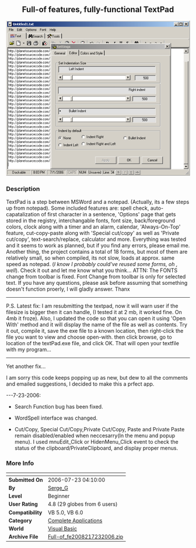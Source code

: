 ﻿<div align="center">

## Full\-of features, fully\-functional TextPad

<img src="PIC20067203711188.jpg">
</div>

### Description

TextPad is a step between MSWord and a notepad. (Actually, its a few steps up from notepad). Some included features are: spell check, auto-capatalization of first character in a sentence, 'Options' page that gets stored in the registry, interchangable fonts, font size, back/foreground colors, clock along with a timer and an alarm, calendar, 'Always-On-Top' feature, cut-copy-paste along with 'Special cut/copy' as well as 'Private cut/copy', text-search/replace, calculator and more. Everything was tested and it seems to work as planned, but if you find any errors, please email me. Another thing, the project contains a total of 18 forms, but most of them are relatively small, so when compiled, its not slow, loads at approx. same speed as notepad. (*I know I probably could've reused some forms, oh , well*). Check it out and let me know what you think... ATTN: The FONTS change from toolbar is fixed. Font Change from toolbar is only for selected text. If you have any questions, please ask before assuming that something doesn't function proerly, I will gladly answer. Thanx

----

P.S. Latest fix: I am resubmitting the textpad, now it will warn user if the filesize is bigger then it can handle, (I tested it at 2 mb, it worked fine. On 4mb it froze). Also, I updated the code so that you can open it using 'Open With' method and it will display the name of the file as well as contents. Try it out, compile it, save the exe file to a known location, then right-click the file you want to view and choose open-with. then click browse, go to location of the textPad.exe file, and click OK. That will open your textfile with my program...

----

Yet another fix...

I am sorry this code keeps popping up as new, but dew to all the comments and emailed suggestions, I decided to make this a prfect app.

---7-23-2006:

* Search Function bug has been fixed.

* WordSpell interface was changed.

* Cut/Copy, Special Cut/Copy,Private Cut/Copy, Paste and Private Paste remain disabled/enabled when neccesarry(In the menu and popup menu). I used mnuEdit_Click or HidenMenu_Click event to check the status of the clipboard/PrivateClipboard, and display proper menus.
 
### More Info
 


<span>             |<span>
---                |---
**Submitted On**   |2006-07-23 04:10:00
**By**             |[Serge\_G](https://github.com/Planet-Source-Code/PSCIndex/blob/master/ByAuthor/serge-g.md)
**Level**          |Beginner
**User Rating**    |4.8 (29 globes from 6 users)
**Compatibility**  |VB 5\.0, VB 6\.0
**Category**       |[Complete Applications](https://github.com/Planet-Source-Code/PSCIndex/blob/master/ByCategory/complete-applications__1-27.md)
**World**          |[Visual Basic](https://github.com/Planet-Source-Code/PSCIndex/blob/master/ByWorld/visual-basic.md)
**Archive File**   |[Full\-of\_fe2008217232006\.zip](https://github.com/Planet-Source-Code/serge-g-full-of-features-fully-functional-textpad__1-65789/archive/master.zip)








